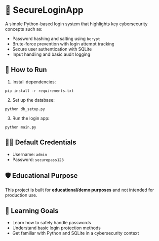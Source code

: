 
# 🔐 SecureLoginApp

A simple Python-based login system that highlights key cybersecurity concepts such as:

- Password hashing and salting using `bcrypt`
- Brute-force prevention with login attempt tracking
- Secure user authentication with SQLite
- Input handling and basic audit logging

## 🚀 How to Run

1. Install dependencies:
```
pip install -r requirements.txt
```

2. Set up the database:
```
python db_setup.py
```

3. Run the login app:
```
python main.py
```

## 👨‍💻 Default Credentials
- Username: `admin`
- Password: `securepass123`

## 🛡️ Educational Purpose
This project is built for **educational/demo purposes** and not intended for production use.

## 🧠 Learning Goals
- Learn how to safely handle passwords
- Understand basic login protection methods
- Get familiar with Python and SQLite in a cybersecurity context
